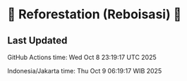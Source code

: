 
# 🌳 Reforestation (Reboisasi) 🌲

## Last Updated

GitHub Actions time: Wed Oct  8 23:19:17 UTC 2025

Indonesia/Jakarta time: Thu Oct  9 06:19:17 WIB 2025
